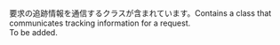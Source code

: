 <Namespace Name="Microsoft.Azure.NotificationHubs.Tracing">
  <Docs>
    <summary><span data-ttu-id="55356-101">要求の追跡情報を通信するクラスが含まれています。</span><span class="sxs-lookup"><span data-stu-id="55356-101">Contains a class that communicates tracking information for a request.</span></span></summary> 
    <remarks>To be added.</remarks>
  </Docs>
</Namespace>
